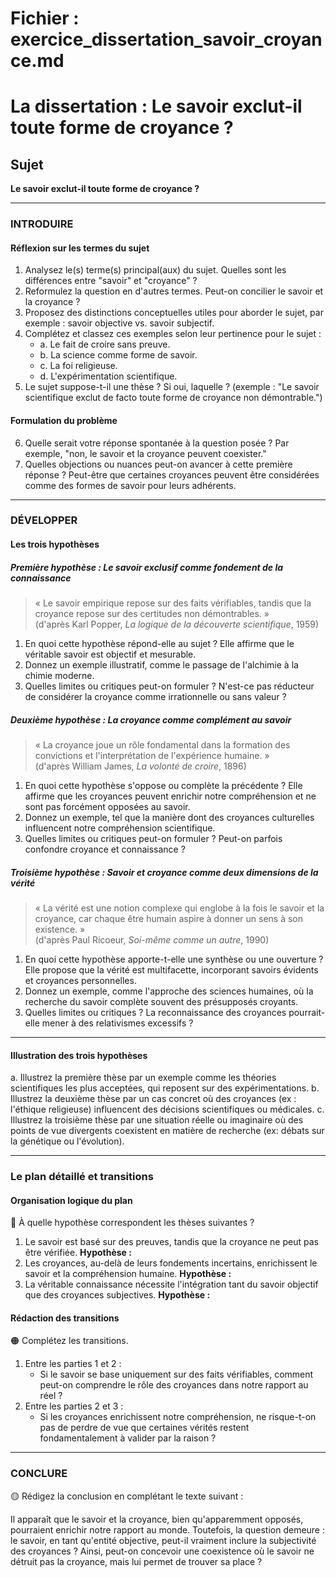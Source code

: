 # Fichier : exercice_dissertation_savoir_croyance.md

# La dissertation : Le savoir exclut-il toute forme de croyance ?

## Sujet
**Le savoir exclut-il toute forme de croyance ?**

---

### INTRODUIRE

#### Réflexion sur les termes du sujet

1. Analysez le(s) terme(s) principal(aux) du sujet. Quelles sont les différences entre "savoir" et "croyance" ?
2. Reformulez la question en d'autres termes. Peut-on concilier le savoir et la croyance ?
3. Proposez des distinctions conceptuelles utiles pour aborder le sujet, par exemple : savoir objective vs. savoir subjectif.
4. Complétez et classez ces exemples selon leur pertinence pour le sujet :
   - a. Le fait de croire sans preuve.
   - b. La science comme forme de savoir.
   - c. La foi religieuse.
   - d. L'expérimentation scientifique.
5. Le sujet suppose-t-il une thèse ? Si oui, laquelle ? (exemple : "Le savoir scientifique exclut de facto toute forme de croyance non démontrable.")

#### Formulation du problème

6. Quelle serait votre réponse spontanée à la question posée ? Par exemple, "non, le savoir et la croyance peuvent coexister."
7. Quelles objections ou nuances peut-on avancer à cette première réponse ? Peut-être que certaines croyances peuvent être considérées comme des formes de savoir pour leurs adhérents.

---

### DÉVELOPPER

#### Les trois hypothèses

##### Première hypothèse : Le savoir exclusif comme fondement de la connaissance

> « Le savoir empirique repose sur des faits vérifiables, tandis que la croyance repose sur des certitudes non démontrables. »  
> (d'après Karl Popper, *La logique de la découverte scientifique*, 1959)

1. En quoi cette hypothèse répond-elle au sujet ? Elle affirme que le véritable savoir est objectif et mesurable.
2. Donnez un exemple illustratif, comme le passage de l'alchimie à la chimie moderne.
3. Quelles limites ou critiques peut-on formuler ? N'est-ce pas réducteur de considérer la croyance comme irrationnelle ou sans valeur ?

##### Deuxième hypothèse : La croyance comme complément au savoir

> « La croyance joue un rôle fondamental dans la formation des convictions et l'interprétation de l'expérience humaine. »  
> (d'après William James, *La volonté de croire*, 1896)

1. En quoi cette hypothèse s'oppose ou complète la précédente ? Elle affirme que les croyances peuvent enrichir notre compréhension et ne sont pas forcément opposées au savoir.
2. Donnez un exemple, tel que la manière dont des croyances culturelles influencent notre compréhension scientifique.
3. Quelles limites ou critiques peut-on formuler ? Peut-on parfois confondre croyance et connaissance ?

##### Troisième hypothèse : Savoir et croyance comme deux dimensions de la vérité

> « La vérité est une notion complexe qui englobe à la fois le savoir et la croyance, car chaque être humain aspire à donner un sens à son existence. »  
> (d'après Paul Ricoeur, *Soi-même comme un autre*, 1990)

1. En quoi cette hypothèse apporte-t-elle une synthèse ou une ouverture ? Elle propose que la vérité est multifacette, incorporant savoirs évidents et croyances personnelles.
2. Donnez un exemple, comme l'approche des sciences humaines, où la recherche du savoir complète souvent des présupposés croyants.
3. Quelles limites ou critiques ? La reconnaissance des croyances pourrait-elle mener à des relativismes excessifs ?

---

#### Illustration des trois hypothèses

a. Illustrez la première thèse par un exemple comme les théories scientifiques les plus acceptées, qui reposent sur des expérimentations.
b. Illustrez la deuxième thèse par un cas concret où des croyances (ex : l'éthique religieuse) influencent des décisions scientifiques ou médicales.
c. Illustrez la troisième thèse par une situation réelle ou imaginaire où des points de vue divergents coexistent en matière de recherche (ex: débats sur la génétique ou l'évolution).

---

### Le plan détaillé et transitions

#### Organisation logique du plan

🔴 À quelle hypothèse correspondent les thèses suivantes ?

1. Le savoir est basé sur des preuves, tandis que la croyance ne peut pas être vérifiée. **Hypothèse :**
2. Les croyances, au-delà de leurs fondements incertains, enrichissent le savoir et la compréhension humaine. **Hypothèse :**
3. La véritable connaissance nécessite l'intégration tant du savoir objectif que des croyances subjectives. **Hypothèse :**

#### Rédaction des transitions

🟠 Complétez les transitions.

1. Entre les parties 1 et 2 :  
   - Si le savoir se base uniquement sur des faits vérifiables, comment peut-on comprendre le rôle des croyances dans notre rapport au réel ?
2. Entre les parties 2 et 3 :  
   - Si les croyances enrichissent notre compréhension, ne risque-t-on pas de perdre de vue que certaines vérités restent fondamentalement à valider par la raison ?

---

### CONCLURE

🟡 Rédigez la conclusion en complétant le texte suivant :

Il apparaît que le savoir et la croyance, bien qu'apparemment opposés, pourraient enrichir notre rapport au monde. Toutefois, la question demeure : le savoir, en tant qu'entité objective, peut-il vraiment inclure la subjectivité des croyances ? Ainsi, peut-on concevoir une coexistence où le savoir ne détruit pas la croyance, mais lui permet de trouver sa place ?